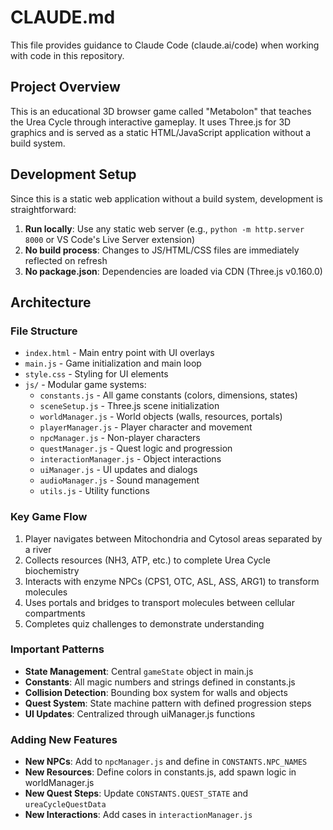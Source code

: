 # CLAUDE.md

This file provides guidance to Claude Code (claude.ai/code) when working with code in this repository.

## Project Overview

This is an educational 3D browser game called "Metabolon" that teaches the Urea Cycle through interactive gameplay. It uses Three.js for 3D graphics and is served as a static HTML/JavaScript application without a build system.

## Development Setup

Since this is a static web application without a build system, development is straightforward:

1. **Run locally**: Use any static web server (e.g., `python -m http.server 8000` or VS Code's Live Server extension)
2. **No build process**: Changes to JS/HTML/CSS files are immediately reflected on refresh
3. **No package.json**: Dependencies are loaded via CDN (Three.js v0.160.0)

## Architecture

### File Structure

- `index.html` - Main entry point with UI overlays
- `main.js` - Game initialization and main loop
- `style.css` - Styling for UI elements
- `js/` - Modular game systems:
  - `constants.js` - All game constants (colors, dimensions, states)
  - `sceneSetup.js` - Three.js scene initialization
  - `worldManager.js` - World objects (walls, resources, portals)
  - `playerManager.js` - Player character and movement
  - `npcManager.js` - Non-player characters
  - `questManager.js` - Quest logic and progression
  - `interactionManager.js` - Object interactions
  - `uiManager.js` - UI updates and dialogs
  - `audioManager.js` - Sound management
  - `utils.js` - Utility functions

### Key Game Flow

1. Player navigates between Mitochondria and Cytosol areas separated by a river
2. Collects resources (NH3, ATP, etc.) to complete Urea Cycle biochemistry
3. Interacts with enzyme NPCs (CPS1, OTC, ASL, ASS, ARG1) to transform molecules
4. Uses portals and bridges to transport molecules between cellular compartments
5. Completes quiz challenges to demonstrate understanding

### Important Patterns

- **State Management**: Central `gameState` object in main.js
- **Constants**: All magic numbers and strings defined in constants.js
- **Collision Detection**: Bounding box system for walls and objects
- **Quest System**: State machine pattern with defined progression steps
- **UI Updates**: Centralized through uiManager.js functions

### Adding New Features

- **New NPCs**: Add to `npcManager.js` and define in `CONSTANTS.NPC_NAMES`
- **New Resources**: Define colors in constants.js, add spawn logic in worldManager.js
- **New Quest Steps**: Update `CONSTANTS.QUEST_STATE` and `ureaCycleQuestData`
- **New Interactions**: Add cases in `interactionManager.js`
